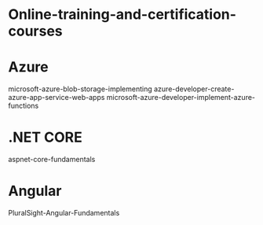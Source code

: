 # Online-training-and-certification-courses

# Azure

microsoft-azure-blob-storage-implementing
azure-developer-create-azure-app-service-web-apps
microsoft-azure-developer-implement-azure-functions

# .NET CORE

aspnet-core-fundamentals

# Angular

PluralSight-Angular-Fundamentals
